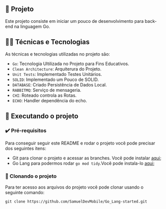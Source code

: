 ## 📱 Projeto

Este projeto consiste em iniciar um pouco de desenvolvimento para back-end na linguagem Go.


## 🧑‍💻 Técnicas e Tecnologias

As técnicas e tecnologias utilizadas no projeto são:

- `Go`: Tecnologia Ultilizada no Projeto para Fins Educativos.
- `Clean Architecture`: Arquiterura do Projeto.
- `Unit Tests`: Implementado Testes Unitários.
- `SOLID`: Implementado um Pouco de SOLID.
- `DATABASE`: Criado Persistência de Dados Local.
- `RABBITMQ`: Serviço de mensageria.
- `CHI`: Roteado controla as Rotas.
- `ECHO`: Handler dependência do echo.

## 📲 Executando o projeto

### ✔️ Pré-requisitos

Para conseguir seguir este README e rodar o projeto você pode precisar dos seguintes itens:
- Git para clonar o projeto e acessar as branches. Você pode instalar [aqui](https://git-scm.com/downloads);
- Go Lang para podermos rodar `go mod tidy`.Você pode instala-lo [aqui]([https://nodejs.org/en/](https://go.dev/doc/install));

### 🐙 Clonando o projeto

Para ter acesso aos arquivos do projeto você pode clonar usando o seguinte comando:

```
git clone https://github.com/SamuelDevMobile/Go_Lang-started.git
```
